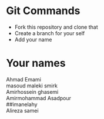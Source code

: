 # Git Commands

- Fork this repository and clone that
- Create a branch for your self
- Add your name


# Your names
Ahmad Emami
<br />
masoud maleki smirk
<br />
Amirhossein ghasemi
<br />
Amirmohammad Asadpour
<br />
##imanelahy
<br />
Alireza samei
<!-- //iman elahy maktab71 -->
